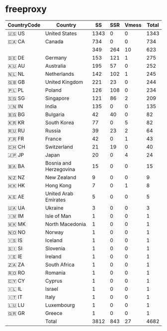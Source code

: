 # freeproxy

|CountryCode|Country|SS|SSR|Vmess|Total|
|  ----  | ----  |  ----  | ----  |  ----  | ----  |
|🇺🇸 US|United States|1343|0|0|1343|
|🇨🇦 CA|Canada|734|0|0|734|
| ||349|264|10|623|
|🇩🇪 DE|Germany|153|121|1|275|
|🇦🇺 AU|Australia|195|57|0|252|
|🇳🇱 NL|Netherlands|142|102|1|245|
|🇬🇧 GB|United Kingdom|221|23|0|244|
|🇵🇱 PL|Poland|126|108|0|234|
|🇸🇬 SG|Singapore|121|86|2|209|
|🇮🇳 IN|India|135|0|0|135|
|🇧🇬 BG|Bulgaria|42|40|0|82|
|🇰🇷 KR|South Korea|77|0|5|82|
|🇷🇺 RU|Russia|39|23|2|64|
|🇫🇷 FR|France|42|0|1|43|
|🇨🇭 CH|Switzerland|21|19|0|40|
|🇯🇵 JP|Japan|20|0|4|24|
|🇧🇦 BA|Bosnia and Herzegovina|15|0|0|15|
|🇳🇿 NZ|New Zealand|9|0|0|9|
|🇭🇰 HK|Hong Kong|7|0|1|8|
|🇦🇪 AE|United Arab Emirates|5|0|0|5|
|🇺🇦 UA|Ukraine|3|0|0|3|
|🇮🇲 IM|Isle of Man|1|0|0|1|
|🇲🇰 MK|North Macedonia|1|0|0|1|
|🇳🇴 NO|Norway|1|0|0|1|
|🇮🇸 IS|Iceland|1|0|0|1|
|🇸🇮 SI|Slovenia|1|0|0|1|
|🇮🇪 IE|Ireland|1|0|0|1|
|🇿🇦 ZA|South Africa|1|0|0|1|
|🇷🇴 RO|Romania|1|0|0|1|
|🇨🇾 CY|Cyprus|1|0|0|1|
|🇮🇱 IL|Israel|1|0|0|1|
|🇮🇹 IT|Italy|1|0|0|1|
|🇱🇺 LU|Luxembourg|1|0|0|1|
|🇬🇷 GR|Greece|1|0|0|1|
||Total|3812|843|27|4682|
